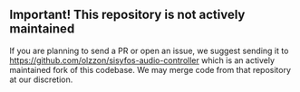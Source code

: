 ## Important! This repository is not actively maintained
If you are planning to send a PR or open an issue, we suggest sending it to https://github.com/olzzon/sisyfos-audio-controller which is an actively maintained fork of this codebase. We may merge code from that repository at our discretion.
